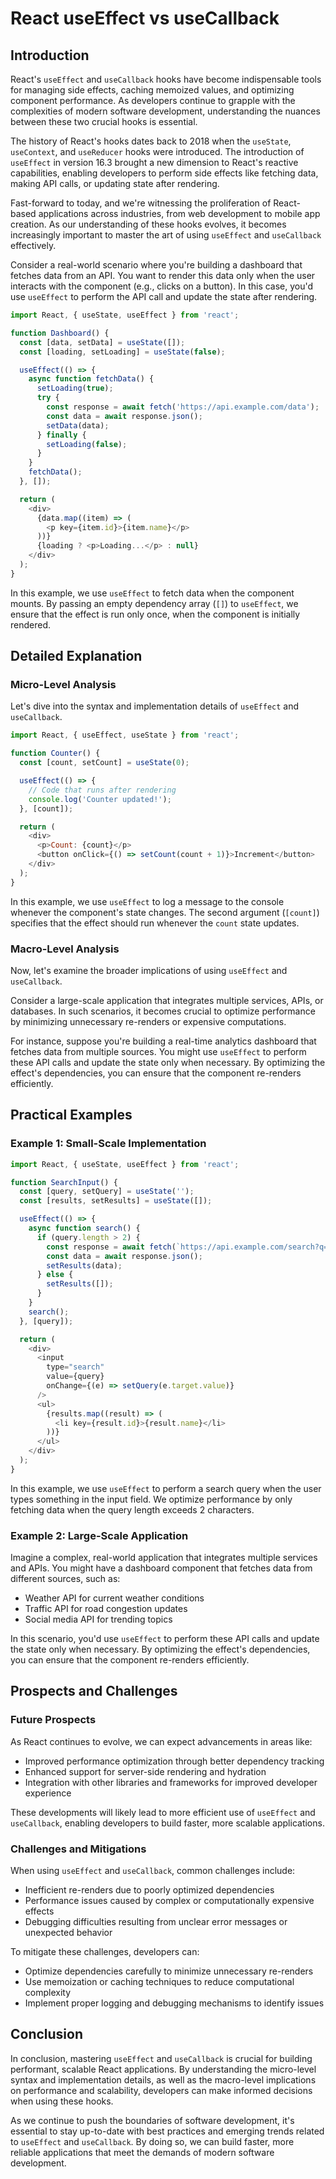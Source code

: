 # React useEffect vs useCallback
## Introduction

React's `useEffect` and `useCallback` hooks have become indispensable tools for managing side effects, caching memoized values, and optimizing component performance. As developers continue to grapple with the complexities of modern software development, understanding the nuances between these two crucial hooks is essential.

The history of React's hooks dates back to 2018 when the `useState`, `useContext`, and `useReducer` hooks were introduced. The introduction of `useEffect` in version 16.3 brought a new dimension to React's reactive capabilities, enabling developers to perform side effects like fetching data, making API calls, or updating state after rendering.

Fast-forward to today, and we're witnessing the proliferation of React-based applications across industries, from web development to mobile app creation. As our understanding of these hooks evolves, it becomes increasingly important to master the art of using `useEffect` and `useCallback` effectively.

Consider a real-world scenario where you're building a dashboard that fetches data from an API. You want to render this data only when the user interacts with the component (e.g., clicks on a button). In this case, you'd use `useEffect` to perform the API call and update the state after rendering.

```javascript
import React, { useState, useEffect } from 'react';

function Dashboard() {
  const [data, setData] = useState([]);
  const [loading, setLoading] = useState(false);

  useEffect(() => {
    async function fetchData() {
      setLoading(true);
      try {
        const response = await fetch('https://api.example.com/data');
        const data = await response.json();
        setData(data);
      } finally {
        setLoading(false);
      }
    }
    fetchData();
  }, []);

  return (
    <div>
      {data.map((item) => (
        <p key={item.id}>{item.name}</p>
      ))}
      {loading ? <p>Loading...</p> : null}
    </div>
  );
}
```

In this example, we use `useEffect` to fetch data when the component mounts. By passing an empty dependency array (`[]`) to `useEffect`, we ensure that the effect is run only once, when the component is initially rendered.

## Detailed Explanation

### Micro-Level Analysis

Let's dive into the syntax and implementation details of `useEffect` and `useCallback`.

```javascript
import React, { useEffect, useState } from 'react';

function Counter() {
  const [count, setCount] = useState(0);

  useEffect(() => {
    // Code that runs after rendering
    console.log('Counter updated!');
  }, [count]);

  return (
    <div>
      <p>Count: {count}</p>
      <button onClick={() => setCount(count + 1)}>Increment</button>
    </div>
  );
}
```

In this example, we use `useEffect` to log a message to the console whenever the component's state changes. The second argument (`[count]`) specifies that the effect should run whenever the `count` state updates.

### Macro-Level Analysis

Now, let's examine the broader implications of using `useEffect` and `useCallback`.

Consider a large-scale application that integrates multiple services, APIs, or databases. In such scenarios, it becomes crucial to optimize performance by minimizing unnecessary re-renders or expensive computations.

For instance, suppose you're building a real-time analytics dashboard that fetches data from multiple sources. You might use `useEffect` to perform these API calls and update the state only when necessary. By optimizing the effect's dependencies, you can ensure that the component re-renders efficiently.

## Practical Examples

### Example 1: Small-Scale Implementation

```javascript
import React, { useState, useEffect } from 'react';

function SearchInput() {
  const [query, setQuery] = useState('');
  const [results, setResults] = useState([]);

  useEffect(() => {
    async function search() {
      if (query.length > 2) {
        const response = await fetch(`https://api.example.com/search?q=${query}`);
        const data = await response.json();
        setResults(data);
      } else {
        setResults([]);
      }
    }
    search();
  }, [query]);

  return (
    <div>
      <input
        type="search"
        value={query}
        onChange={(e) => setQuery(e.target.value)}
      />
      <ul>
        {results.map((result) => (
          <li key={result.id}>{result.name}</li>
        ))}
      </ul>
    </div>
  );
}
```

In this example, we use `useEffect` to perform a search query when the user types something in the input field. We optimize performance by only fetching data when the query length exceeds 2 characters.

### Example 2: Large-Scale Application

Imagine a complex, real-world application that integrates multiple services and APIs. You might have a dashboard component that fetches data from different sources, such as:

* Weather API for current weather conditions
* Traffic API for road congestion updates
* Social media API for trending topics

In this scenario, you'd use `useEffect` to perform these API calls and update the state only when necessary. By optimizing the effect's dependencies, you can ensure that the component re-renders efficiently.

## Prospects and Challenges

### Future Prospects

As React continues to evolve, we can expect advancements in areas like:

* Improved performance optimization through better dependency tracking
* Enhanced support for server-side rendering and hydration
* Integration with other libraries and frameworks for improved developer experience

These developments will likely lead to more efficient use of `useEffect` and `useCallback`, enabling developers to build faster, more scalable applications.

### Challenges and Mitigations

When using `useEffect` and `useCallback`, common challenges include:

* Inefficient re-renders due to poorly optimized dependencies
* Performance issues caused by complex or computationally expensive effects
* Debugging difficulties resulting from unclear error messages or unexpected behavior

To mitigate these challenges, developers can:

* Optimize dependencies carefully to minimize unnecessary re-renders
* Use memoization or caching techniques to reduce computational complexity
* Implement proper logging and debugging mechanisms to identify issues

## Conclusion

In conclusion, mastering `useEffect` and `useCallback` is crucial for building performant, scalable React applications. By understanding the micro-level syntax and implementation details, as well as the macro-level implications on performance and scalability, developers can make informed decisions when using these hooks.

As we continue to push the boundaries of software development, it's essential to stay up-to-date with best practices and emerging trends related to `useEffect` and `useCallback`. By doing so, we can build faster, more reliable applications that meet the demands of modern software development.